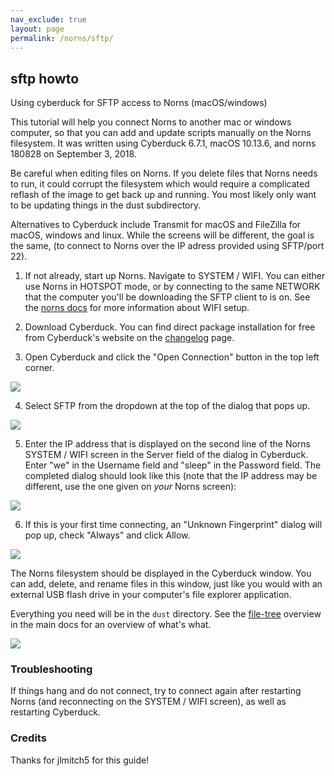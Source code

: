 ```yaml
---
nav_exclude: true
layout: page
permalink: /norns/sftp/
---
```


## sftp howto

Using cyberduck for SFTP access to Norns (macOS/windows)

This tutorial will help you connect Norns to another mac or windows computer, so that you can add and update scripts manually on the Norns filesystem.  It was written using Cyberduck 6.7.1, macOS 10.13.6, and norns 180828 on September 3, 2018.

Be careful when editing files on Norns.  If you delete files that Norns needs to run, it could corrupt the filesystem which would require a complicated reflash of the image to get back up and running. You most likely only want to be updating things in the dust subdirectory.

Alternatives to Cyberduck include Transmit for macOS and FileZilla for macOS, windows and linux.  While the screens will be different, the goal is the same, (to connect to Norns over the IP adress provided using SFTP/port 22).

1. If not already, start up Norns.  Navigate to SYSTEM / WIFI.  You can either use Norns in HOTSPOT mode, or by connecting to the same NETWORK that the computer you'll be downloading the SFTP client to is on. See the [norns docs](/docs/norns) for more information about WIFI setup.

2. Download Cyberduck.  You can find direct package installation for free from Cyberduck's website on the [changelog](https://cyberduck.io/changelog/) page.

3. Open Cyberduck and click the "Open Connection" button in the top left corner.

![](../image/sftp1.png)

4. Select SFTP from the dropdown at the top of the dialog that pops up.

![](../image/sftp2.png)

5. Enter the IP address that is displayed on the second line of the Norns SYSTEM / WIFI screen in the Server field of the dialog in Cyberduck.  Enter "we" in the Username field and "sleep" in the Password field.  The completed dialog should look like this (note that the IP address may be different, use the one given on _your_ Norns screen):

![](../image/sftp3.png)

6. If this is your first time connecting, an "Unknown Fingerprint" dialog will pop up, check "Always" and click Allow.

![](../image/sftp4.png)

The Norns filesystem should be displayed in the Cyberduck window.  You can add, delete, and rename files in this window, just like you would with an external USB flash drive in your computer's file explorer application.

Everything you need will be in the `dust` directory.
See the [file-tree](./#file-tree) overview in the main docs for an overview of what's what.

![](../image/sftp5.png)

### Troubleshooting

If things hang and do not connect, try to connect again after restarting Norns (and reconnecting on the SYSTEM / WIFI screen), as well as restarting Cyberduck.


### Credits

Thanks for jlmitch5 for this guide!
